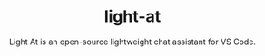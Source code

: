 <div align="center" >
    <h1 align="center">light-at</h1>
    <p>Light At is an open-source lightweight chat assistant for VS Code.</p>
</div>